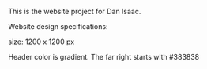 This is the website project for Dan Isaac.

Website design specifications:

size: 1200 x 1200 px

Header color is gradient. The far right starts with #383838 